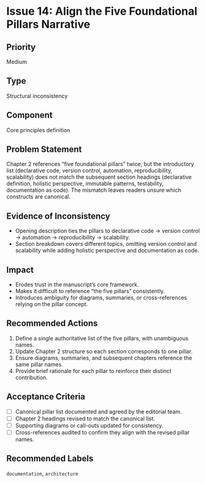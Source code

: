 # Issue 14: Align the Five Foundational Pillars Narrative

## Priority
Medium

## Type
Structural inconsistency

## Component
Core principles definition

## Problem Statement
Chapter 2 references “five foundational pillars” twice, but the introductory list (declarative code, version control, automation, reproducibility, scalability) does not match the subsequent section headings (declarative definition, holistic perspective, immutable patterns, testability, documentation as code). The mismatch leaves readers unsure which constructs are canonical.

## Evidence of Inconsistency
- Opening description ties the pillars to declarative code → version control → automation → reproducibility → scalability.
- Section breakdown covers different topics, omitting version control and scalability while adding holistic perspective and documentation as code.

## Impact
- Erodes trust in the manuscript’s core framework.
- Makes it difficult to reference “the five pillars” consistently.
- Introduces ambiguity for diagrams, summaries, or cross-references relying on the pillar concept.

## Recommended Actions
1. Define a single authoritative list of the five pillars, with unambiguous names.
2. Update Chapter 2 structure so each section corresponds to one pillar.
3. Ensure diagrams, summaries, and subsequent chapters reference the same pillar names.
4. Provide brief rationale for each pillar to reinforce their distinct contribution.

## Acceptance Criteria
- [ ] Canonical pillar list documented and agreed by the editorial team.
- [ ] Chapter 2 headings revised to match the canonical list.
- [ ] Supporting diagrams or call-outs updated for consistency.
- [ ] Cross-references audited to confirm they align with the revised pillar names.

## Recommended Labels
`documentation`, `architecture`
